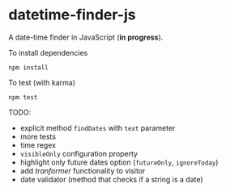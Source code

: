# datetime-finder-js
A date-time finder in JavaScript (**in progress**).

To install dependencies
```
npm install
```
To test (with karma)
```
npm test
```

TODO:
- explicit method `findDates` with `text` parameter
- more tests
- time regex
- `visibleOnly` configuration property
- highlight only future dates option (`futureOnly`, `ignoreToday`)
- add *tranformer* functionality to visitor
- date validator (method that checks if a string is a date)
